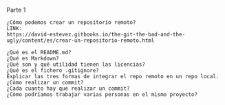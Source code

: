 Parte 1

    ¿Cómo podemos crear un repositorio remoto?
    LINK:
    https://david-estevez.gitbooks.io/the-git-the-bad-and-the-ugly/content/es/crear-un-repositorio-remoto.html
  
    ¿Qué es el README.md?
    ¿Qué es Markdown?
    ¿Qué son y qué utilidad tienen las licencias?
    ¿Qué es el fichero .gitignore?
    Explicar las tres formas de integrar el repo remoto en un repo local.
    ¿Cómo realizar un commit? 
    ¿Cada cuanto hay que realizar un commit?
    ¿Cómo podríamos trabajar varias personas en el mismo proyecto?

